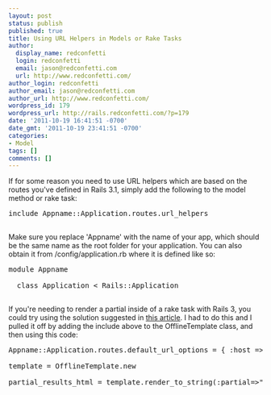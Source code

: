 ```yaml
---
layout: post
status: publish
published: true
title: Using URL Helpers in Models or Rake Tasks
author:
  display_name: redconfetti
  login: redconfetti
  email: jason@redconfetti.com
  url: http://www.redconfetti.com/
author_login: redconfetti
author_email: jason@redconfetti.com
author_url: http://www.redconfetti.com/
wordpress_id: 179
wordpress_url: http://rails.redconfetti.com/?p=179
date: '2011-10-19 16:41:51 -0700'
date_gmt: '2011-10-19 23:41:51 -0700'
categories:
- Model
tags: []
comments: []
---
```

<p>If for some reason you need to use URL helpers which are based on the routes you've defined in Rails 3.1, simply add the following to the model method or rake task:</p>
<pre class="brush:rails">
include Appname::Application.routes.url_helpers<br />
</pre></p>
<p>Make sure you replace 'Appname' with the name of your app, which should be the same name as the root folder for your application. You can also obtain it from /config/application.rb where it is defined like so:</p>
<pre class="brush:rails">
module Appname<br />
  class Application < Rails::Application<br />
</pre></p>
<p>If you're needing to render a partial inside of a rake task with Rails 3, you could try using the solution suggested in <a href="http://jguimont.com/post/5582583230/how-to-render-a-full-page-template-in-a-rake-task-with" target="_blank">this article</a>. I had to do this and I pulled it off by adding the include above to the OfflineTemplate class, and then using this code:</p>
<pre class="brush:rails">
Appname::Application.routes.default_url_options = { :host => 'www.mydomain.com' }<br />
template = OfflineTemplate.new<br />
partial_results_html = template.render_to_string(:partial=>"shared/search_results_email_html", :object => search_object, :format => :html)<br />
</pre></p>
